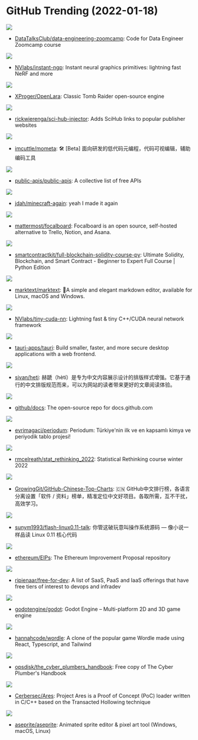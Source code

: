 # GitHub Trending (2022-01-18)

![](https://img.shields.io/badge/Jupyter%20Notebook-New%20456-green?style=flat-square&logo=appveyor)
- [DataTalksClub/data-engineering-zoomcamp](https://github.com/DataTalksClub/data-engineering-zoomcamp): Code for Data Engineer Zoomcamp course

![](https://img.shields.io/badge/Cuda-New%20464-green?style=flat-square&logo=appveyor)
- [NVlabs/instant-ngp](https://github.com/NVlabs/instant-ngp): Instant neural graphics primitives: lightning fast NeRF and more

![](https://img.shields.io/badge/C-New%20216-green?style=flat-square&logo=appveyor)
- [XProger/OpenLara](https://github.com/XProger/OpenLara): Classic Tomb Raider open-source engine

![](https://img.shields.io/badge/none-New%20155-green?style=flat-square&logo=appveyor)
- [rickwierenga/sci-hub-injector](https://github.com/rickwierenga/sci-hub-injector): Adds SciHub links to popular publisher websites

![](https://img.shields.io/badge/TypeScript-New%2078-green?style=flat-square&logo=appveyor)
- [imcuttle/mometa](https://github.com/imcuttle/mometa): 🛠 [Beta] 面向研发的低代码元编程，代码可视编辑，辅助编码工具

![](https://img.shields.io/badge/Python-New%20182-green?style=flat-square&logo=appveyor)
- [public-apis/public-apis](https://github.com/public-apis/public-apis): A collective list of free APIs

![](https://img.shields.io/badge/C-New%2067-green?style=flat-square&logo=appveyor)
- [jdah/minecraft-again](https://github.com/jdah/minecraft-again): yeah I made it again

![](https://img.shields.io/badge/TypeScript-New%2052-green?style=flat-square&logo=appveyor)
- [mattermost/focalboard](https://github.com/mattermost/focalboard): Focalboard is an open source, self-hosted alternative to Trello, Notion, and Asana.

![](https://img.shields.io/badge/none-New%20101-green?style=flat-square&logo=appveyor)
- [smartcontractkit/full-blockchain-solidity-course-py](https://github.com/smartcontractkit/full-blockchain-solidity-course-py): Ultimate Solidity, Blockchain, and Smart Contract - Beginner to Expert Full Course | Python Edition

![](https://img.shields.io/badge/JavaScript-New%20176-green?style=flat-square&logo=appveyor)
- [marktext/marktext](https://github.com/marktext/marktext): 📝A simple and elegant markdown editor, available for Linux, macOS and Windows.

![](https://img.shields.io/badge/C%2B%2B-New%2032-green?style=flat-square&logo=appveyor)
- [NVlabs/tiny-cuda-nn](https://github.com/NVlabs/tiny-cuda-nn): Lightning fast & tiny C++/CUDA neural network framework

![](https://img.shields.io/badge/Rust-New%20151-green?style=flat-square&logo=appveyor)
- [tauri-apps/tauri](https://github.com/tauri-apps/tauri): Build smaller, faster, and more secure desktop applications with a web frontend.

![](https://img.shields.io/badge/SCSS-New%20728-green?style=flat-square&logo=appveyor)
- [sivan/heti](https://github.com/sivan/heti): 赫蹏（hètí）是专为中文内容展示设计的排版样式增强。它基于通行的中文排版规范而来，可以为网站的读者带来更好的文章阅读体验。

![](https://img.shields.io/badge/JavaScript-New%2059-green?style=flat-square&logo=appveyor)
- [github/docs](https://github.com/github/docs): The open-source repo for docs.github.com

![](https://img.shields.io/badge/Vue-New%2029-green?style=flat-square&logo=appveyor)
- [evrimagaci/periodum](https://github.com/evrimagaci/periodum): Periodum: Türkiye'nin ilk ve en kapsamlı kimya ve periyodik tablo projesi!

![](https://img.shields.io/badge/R-New%20206-green?style=flat-square&logo=appveyor)
- [rmcelreath/stat_rethinking_2022](https://github.com/rmcelreath/stat_rethinking_2022): Statistical Rethinking course winter 2022

![](https://img.shields.io/badge/Java-New%20157-green?style=flat-square&logo=appveyor)
- [GrowingGit/GitHub-Chinese-Top-Charts](https://github.com/GrowingGit/GitHub-Chinese-Top-Charts): 🇨🇳 GitHub中文排行榜，各语言分离设置「软件 / 资料」榜单，精准定位中文好项目。各取所需，互不干扰，高效学习。

![](https://img.shields.io/badge/C-New%20241-green?style=flat-square&logo=appveyor)
- [sunym1993/flash-linux0.11-talk](https://github.com/sunym1993/flash-linux0.11-talk): 你管这破玩意叫操作系统源码 — 像小说一样品读 Linux 0.11 核心代码

![](https://img.shields.io/badge/Solidity-New%2053-green?style=flat-square&logo=appveyor)
- [ethereum/EIPs](https://github.com/ethereum/EIPs): The Ethereum Improvement Proposal repository

![](https://img.shields.io/badge/HTML-New%20140-green?style=flat-square&logo=appveyor)
- [ripienaar/free-for-dev](https://github.com/ripienaar/free-for-dev): A list of SaaS, PaaS and IaaS offerings that have free tiers of interest to devops and infradev

![](https://img.shields.io/badge/C%2B%2B-New%20117-green?style=flat-square&logo=appveyor)
- [godotengine/godot](https://github.com/godotengine/godot): Godot Engine – Multi-platform 2D and 3D game engine

![](https://img.shields.io/badge/TypeScript-New%2043-green?style=flat-square&logo=appveyor)
- [hannahcode/wordle](https://github.com/hannahcode/wordle): A clone of the popular game Wordle made using React, Typescript, and Tailwind

![](https://img.shields.io/badge/none-New%20197-green?style=flat-square&logo=appveyor)
- [opsdisk/the_cyber_plumbers_handbook](https://github.com/opsdisk/the_cyber_plumbers_handbook): Free copy of The Cyber Plumber's Handbook

![](https://img.shields.io/badge/C-New%2023-green?style=flat-square&logo=appveyor)
- [Cerbersec/Ares](https://github.com/Cerbersec/Ares): Project Ares is a Proof of Concept (PoC) loader written in C/C++ based on the Transacted Hollowing technique

![](https://img.shields.io/badge/C%2B%2B-New%20125-green?style=flat-square&logo=appveyor)
- [aseprite/aseprite](https://github.com/aseprite/aseprite): Animated sprite editor & pixel art tool (Windows, macOS, Linux)

